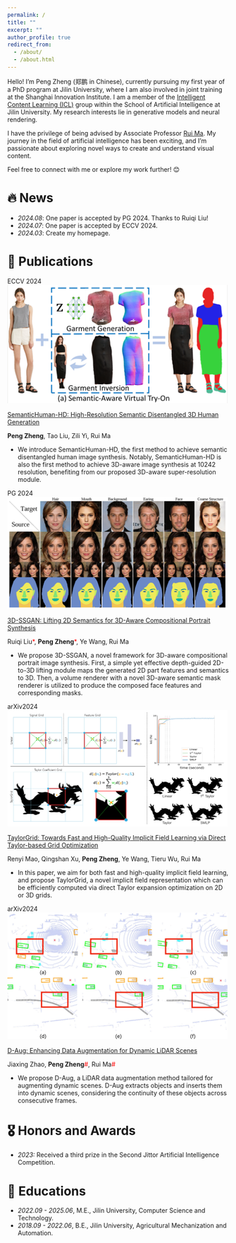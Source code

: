 ```yaml
---
permalink: /
title: ""
excerpt: ""
author_profile: true
redirect_from: 
  - /about/
  - /about.html
---
```


<span class='anchor' id='about-me'></span>

Hello! I’m Peng Zheng (郑鹏 in Chinese), currently pursuing my first year of a PhD program at Jilin University, where I am also involved in joint training at the Shanghai Innovation Institute. I am a member of the [Intelligent Content Learning (ICL)](https://ruim-jlu.github.io/team) group within the School of Artificial Intelligence at Jilin University. My research interests lie in generative models and neural rendering.

I have the privilege of being advised by Associate Professor [Rui Ma](https://ruim-jlu.github.io). My journey in the field of artificial intelligence has been exciting, and I’m passionate about exploring novel ways to create and understand visual content.

Feel free to connect with me or explore my work further! 😊


# 🔥 News
- *2024.08*: One paper is accepted by PG 2024. Thanks to Ruiqi Liu!
- *2024.07*: One paper is accepted by ECCV 2024.
- *2024.03*: Create my homepage. 

# 📝 Publications 

<div class='paper-box'>

  <div class='paper-box-image'>
    <div><div class="badge">ECCV 2024</div><img src='images/semantichumanhd.png' alt="sym" width="500"></div>
  </div>
  <div class='paper-box-text' markdown="1">

  [SemanticHuman-HD: High-Resolution Semantic Disentangled 3D Human Generation](https://pengzheng0707.github.io/SemanticHuman-HD/)

  **Peng Zheng**, Tao Liu, Zili Yi, Rui Ma

  - We introduce SemanticHuman-HD, the first method to achieve semantic disentangled human image synthesis. Notably, SemanticHuman-HD is also the first method to achieve 3D-aware image synthesis at 10242 resolution, benefiting from our proposed 3D-aware super-resolution module.
  </div>
</div>

<div class='paper-box'>
<div class='paper-box-image'><div><div class="badge">PG 2024</div><img src='images/3dssg.png' alt="sym" width="500"></div></div>
<div class='paper-box-text' markdown="1">

[3D-SSGAN: Lifting 2D Semantics for 3D-Aware Compositional Portrait Synthesis](https://arxiv.org/abs/2401.03764)

<style>
  .co-first-author::after {
    content: '*';
    color: red;
  }
</style>

<style>
  .co-corresponding-author::after {
    content: '#';
    color: red;
  }
</style>

Ruiqi Liu<span class="co-first-author"></span>, **Peng Zheng**<span class="co-first-author"></span>, Ye Wang, Rui Ma

- We propose 3D-SSGAN, a novel framework for 3D-aware compositional portrait image synthesis. First, a simple yet effective depth-guided 2D-to-3D lifting module maps the generated 2D part features and semantics to 3D. Then, a volume renderer with a novel 3D-aware semantic mask renderer is utilized to produce the composed face features and corresponding masks. 
</div>
</div>

<div class='paper-box'>
<div class='paper-box-image'><div><div class="badge">arXiv2024</div><img src='images/taylor.png' alt="sym" width="500"></div></div>
<div class='paper-box-text' markdown="1">

[TaylorGrid: Towards Fast and High-Quality Implicit Field Learning via Direct Taylor-based Grid Optimization](https://arxiv.org/abs/2402.14415)

Renyi Mao, Qingshan Xu, **Peng Zheng**, Ye Wang, Tieru Wu, Rui Ma

- In this paper, we aim for both fast and high-quality implicit field learning, and propose TaylorGrid, a novel implicit field representation which can be efficiently computed via direct Taylor expansion optimization on 2D or 3D grids. 
</div>
</div>

<div class='paper-box'>
<div class='paper-box-image'><div><div class="badge">arXiv2024</div><img src='images/D-Aug.png' alt="sym" width="500"></div></div>
<div class='paper-box-text' markdown="1">

[D-Aug: Enhancing Data Augmentation for Dynamic LiDAR Scenes](https://arxiv.org/abs/2404.11127)

Jiaxing Zhao, **Peng Zheng**<span class="co-corresponding-author"></span>, Rui Ma<span class="co-corresponding-author"></span>

- We propose D-Aug, a LiDAR data augmentation method tailored for augmenting dynamic scenes. D-Aug extracts objects and inserts them into dynamic scenes, considering the continuity of these objects across consecutive frames.
</div>
</div>

# 🎖 Honors and Awards
- *2023:* Received a third prize in the Second Jittor Artificial Intelligence Competition. 

# 📖 Educations
- *2022.09 - 2025.06*, M.E., Jilin University, Computer Science and Technology.
- *2018.09 - 2022.06*, B.E., Jilin University, Agricultural Mechanization and Automation.
